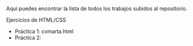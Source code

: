 Aquí puedes encontrar la lista de todos los trabajos subidos al repositorio.

 Ejercicios de HTML/CSS
* Práctica 1: cvmarta.html
* Práctica 2: 


